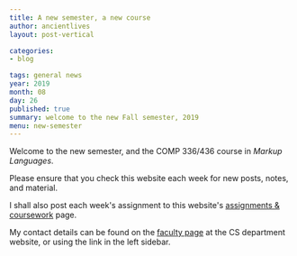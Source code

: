 ```yaml
---
title: A new semester, a new course
author: ancientlives
layout: post-vertical

categories:
- blog

tags: general news
year: 2019
month: 08
day: 26
published: true
summary: welcome to the new Fall semester, 2019
menu: new-semester
---
```


Welcome to the new semester, and the COMP 336/436 course in *Markup Languages*.

Please ensure that you check this website each week for new posts, notes, and material.

I shall also post each week's assignment to this website's [assignments & coursework](/assignments) page.

My contact details can be found on the [faculty page](http://www.luc.edu/cs/people/ftfaculty/haywardnicholas.shtml) at the CS department website, or using the link in the left sidebar.
